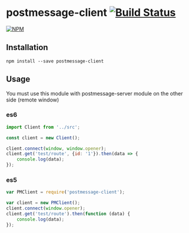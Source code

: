 postmessage-client [![Build Status]](https://travis-ci.org/rand0me/node-postmessage-client)
==========================================
[![NPM]](https://nodei.co/npm/postmessage-client/)

## Installation
```
npm install --save postmessage-client
```

## Usage

You must use this module with postmessage-server module on the other side (remote window)

### es6
```javascript
import Client from '../src';

const client = new Client();

client.connect(window, window.opener);
client.get('test/route', {id: '1'}).then(data => {
    console.log(data);
});
```

### es5
```javascript
var PMClient = require('postmessage-client');

var client = new PMClient();
client.connect(window.opener);
client.get('test/route').then(function (data) {
    console.log(data);
});
```

[Build Status]: https://travis-ci.org/rand0me/node-postmessage-client.svg?branch=master
[NPM]: https://nodei.co/npm/postmessage-client.png
